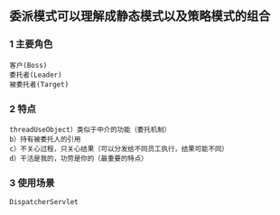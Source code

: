 ## 委派模式可以理解成静态模式以及策略模式的组合

### 1 主要角色  
    客户(Boss)  
    委托者(Leader)  
    被委托者(Target)  
     
### 2 特点
    threadUseObject）类似于中介的功能（委托机制）
    b）持有被委托人的引用
    c）不关心过程，只关心结果（可以分发给不同员工执行，结果可能不同）
    d）干活是我的，功劳是你的（最重要的特点）
    
### 3 使用场景
    DispatcherServlet